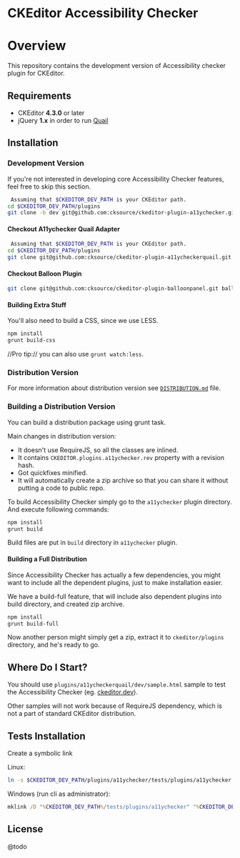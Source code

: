 CKEditor Accessibility Checker
==================================================

# Overview

This repository contains the development version of Accessibility checker plugin for CKEditor.

## Requirements

* CKEditor **4.3.0** or later
* jQuery **1.x** in order to run [Quail](http://quailjs.org/)

## Installation

### Development Version

If you're not interested in developing core Accessibility Checker features, feel free to skip this section.

```bash
 Assuming that $CKEDITOR_DEV_PATH is your CKEditor path.
cd $CKEDITOR_DEV_PATH/plugins
git clone -b dev git@github.com:cksource/ckeditor-plugin-a11ychecker.git a11ychecker
```

#### Checkout A11ychecker Quail Adapter

```bash
 Assuming that $CKEDITOR_DEV_PATH is your CKEditor path.
cd $CKEDITOR_DEV_PATH/plugins
git clone git@github.com:cksource/ckeditor-plugin-a11ycheckerquail.git a11ycheckerquail
```

#### Checkout Balloon Plugin

```bash
git clone git@github.com:cksource/ckeditor-plugin-balloonpanel.git balloonpanel
```

#### Building Extra Stuff

You'll also need to build a CSS, since we use LESS.

```bash
npm install
grunt build-css
```

//Pro tip:// you can also use `grunt watch:less`.

### Distribution Version

For more information about distribution version see [`DISTRIBUTION.md`](DISTRIBUTION.md) file.

### Building a Distribution Version

You can build a distribution package using grunt task.

Main changes in distribution version:
* It doesn't use RequireJS, so all the classes are inlined.
* It contains `CKEDITOR.plugins.a11ychecker.rev` property with a revision hash.
* Got quickfixes minified.
* It will automatically create a zip archive so that you can share it without putting a code to public repo.

To build Accessibility Checker simply go to the `a11ychecker` plugin directory. And execute following commands:

```bash
npm install
grunt build
```

Build files are put in `build` directory in `a11ychecker` plugin.

#### Building a Full Distribution

Since Accessibility Checker has actually a few dependencies, you might want to include all the dependent plugins,
just to make installation easier.

We have a build-full feature, that will include also dependent plugins into build directory, and created zip archive.

```bash
npm install
grunt build-full
```

Now another person might simply get a zip, extract it to `ckeditor/plugins` directory, and he's ready to go.

## Where Do I Start?

You should use `plugins/a11ycheckerquail/dev/sample.html` sample to test the Accessibility Checker (eg. [ckeditor.dev](http://ckeditor.dev/plugins/a11ycheckerquail/dev/sample.html)).

Other samples will not work because of RequireJS dependency, which is not a part of standard CKEditor distribution.

## Tests Installation

Create a symbolic link

Linux:

```bash
ln -s $CKEDITOR_DEV_PATH/plugins/a11ychecker/tests/plugins/a11ychecker $CKEDITOR_DEV_PATH/tests/plugins/a11ychecker
```

Windows (run cli as administrator):

```bat
mklink /D "%CKEDITOR_DEV_PATH%/tests/plugins/a11ychecker" "%CKEDITOR_DEV_PATH%/plugins/a11ychecker/tests/plugins/a11ychecker"
```

## License

@todo
